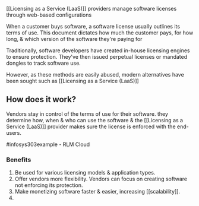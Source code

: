 [[Licensing as a Service (LaaS)]] providers manage software licenses through web-based configurations

When a customer buys software, a software license usually outlines its terms of use. This document dictates how much the customer pays, for how long, & which version of the software they're paying for

Traditionally, software developers have created in-house licensing engines to ensure protection. They've then issued perpetual licenses or mandated dongles to track software use.

However, as these methods are easily abused, modern alternatives have been sought such as [[Licensing as a Service (LaaS)]]

## How does it work?
Vendors stay in control of the terms of use for their software. they determine how, when & who can use the software & the [[Licensing as a Service (LaaS)]] provider makes sure the license is enforced with the end-users.

#infosys303example - RLM Cloud

### Benefits
1. Be used for various licensing models & application types.
2. Offer vendors more flexibility. Vendors can focus on creating software not enforcing its protection.
3. Make monetizing software faster & easier, increasing [[scalability]].
4. 